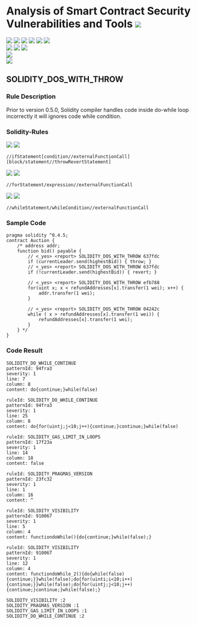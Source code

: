 # Analysis of Smart Contract Security Vulnerabilities and Tools ![](https://img.shields.io/badge/-Live-brightgreen)
![](https://img.shields.io/badge/Batch-UG21CYS-lightgreen) ![](https://img.shields.io/badge/Batch-PG21CYS-green) ![](https://img.shields.io/badge/Batch-UG22CYS-lightgreen) ![](https://img.shields.io/badge/Batch-PG21CYS-green) ![](https://img.shields.io/badge/Batch-PhD-darkgreen) ![](https://img.shields.io/badge/-B_RIG-darkgreen)<br/>   ![](https://img.shields.io/badge/BlockchainCourse-21CY712-green)  ![](https://img.shields.io/badge/-M.Tech_Dissertation-blue) ![](https://img.shields.io/badge/Focus-Smart_Contract_Security-yellow) <br/>
![](https://img.shields.io/badge/Blockchain-Ethereum-blue)   <br/> 
![](https://img.shields.io/badge/Language-Solidity-blue)

## SOLIDITY_DOS_WITH_THROW
### Rule Description
Prior to version 0.5.0, Solidity compiler handles code inside do-while loop incorrectly it will ignores code while condition.
### Solidity-Rules

![](https://img.shields.io/badge/Pattern_ID-637fdc-gold) ![](https://img.shields.io/badge/Severity-3-brown) 

```
//ifStatement[condition//externalFunctionCall][block/statement//throwRevertStatement]
```

![](https://img.shields.io/badge/Pattern_ID-efb788-gold) ![](https://img.shields.io/badge/Severity-2-brown) 

```
//forStatement/expression//externalFunctionCall
```

![](https://img.shields.io/badge/Pattern_ID-04242c-gold) ![](https://img.shields.io/badge/Severity-2-brown) 

```
//whileStatement/whileCondition//externalFunctionCall
```

### Sample Code

```
pragma solidity ^0.4.5;
contract Auction {
    /* address addr;
    function bid() payable {
        // <_yes> <report> SOLIDITY_DOS_WITH_THROW 637fdc
        if (currentLeader.send(highestBid)) { throw; }
        // <_yes> <report> SOLIDITY_DOS_WITH_THROW 637fdc
        if (!currentLeader.send(highestBid)) { revert; } 

        // <_yes> <report> SOLIDITY_DOS_WITH_THROW efb788
        for(uint x; x < refundAddresses[x].transfer(1 wei); x++) {
            addr.transfer(1 wei);
        }

        // <_yes> <report> SOLIDITY_DOS_WITH_THROW 04242c
        while ( x > refundAddresses[x].transfer(1 wei)) {
            refundAddresses[x].transfer(1 wei);
        }
    } */
}
```

### Code Result

```
SOLIDITY_DO_WHILE_CONTINUE
patternId: 94fra3
severity: 1
line: 7
column: 8
content: do{continue;}while(false)

ruleId: SOLIDITY_DO_WHILE_CONTINUE
patternId: 94fra3
severity: 1
line: 25
column: 8
content: do{for(uintj;j<10;j++){continue;}continue;}while(false)

ruleId: SOLIDITY_GAS_LIMIT_IN_LOOPS
patternId: 17f23a
severity: 1
line: 14
column: 18
content: false

ruleId: SOLIDITY_PRAGMAS_VERSION
patternId: 23fc32
severity: 1
line: 1
column: 16
content: ^

ruleId: SOLIDITY_VISIBILITY
patternId: 910067
severity: 1
line: 5
column: 4
content: functiondoWhile(){do{continue;}while(false);}

ruleId: SOLIDITY_VISIBILITY
patternId: 910067
severity: 1
line: 12
column: 4
content: functiondoWhile_2(){do{while(false){continue;}}while(false);do{for(uinti;i<10;i++){continue;}}while(false);do{for(uintj;j<10;j++){continue;}continue;}while(false);}

SOLIDITY_VISIBILITY :2
SOLIDITY_PRAGMAS_VERSION :1
SOLIDITY_GAS_LIMIT_IN_LOOPS :1
SOLIDITY_DO_WHILE_CONTINUE :2


```
